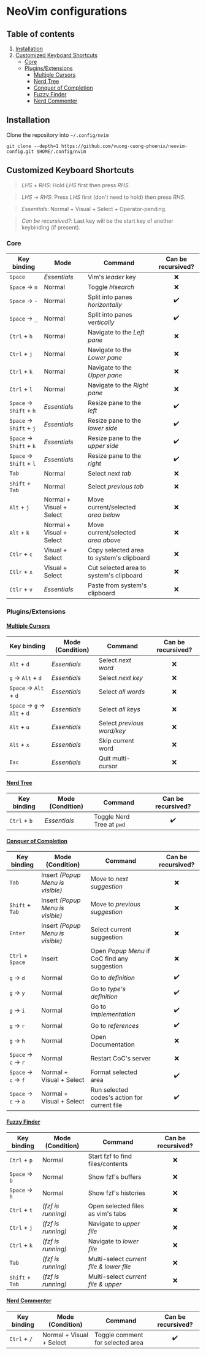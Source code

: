 # NeoVim configurations

## Table of contents

1. [Installation](#installation)
2. [Customized Keyboard Shortcuts](#customized-keyboard-shortcuts)
   - [Core](#core)
   - [Plugins/Extensions](#pluginsextensions)
     - [Multiple Cursors](#multiple-cursors)
     - [Nerd Tree](#nerd-tree)
     - [Conquer of Completion](#conquer-of-completion)
     - [Fuzzy Finder](#fuzzy-finder)
     - [Nerd Commenter](#nerd-commenter)

## Installation

Clone the repository into `~/.config/nvim`

```shell
git clone --depth=1 https://github.com/vuong-cuong-phoenix/neovim-config.git $HOME/.config/nvim
```

## Customized Keyboard Shortcuts

> *LHS* + *RHS*: Hold *LHS* first then press *RHS*.

> *LHS* → *RHS*: Press *LHS* first (don't need to hold) then press *RHS*.

> _*Essentials*_: Normal + Visual + Select + Operator-pending.

> *Can be recursived?*: Last key will be the start key of another keybinding (if present).

### Core

| Key binding             | Mode                     | Command                                  | Can be recursived? |
| ----------------------- | ------------------------ | ---------------------------------------- | :----------------: |
| `Space`                 | _Essentials_             | Vim's _leader_ key                       |        :x:         |
| `Space` → `n`           | Normal                   | Toggle _hlsearch_                        |        :x:         |
| `Space` → `-`           | Normal                   | Split into panes _horizontally_          | :heavy_check_mark: |
| `Space` → `_`           | Normal                   | Split into panes _vertically_            | :heavy_check_mark: |
| `Ctrl` + `h`            | Normal                   | Navigate to the _Left pane_              |        :x:         |
| `Ctrl` + `j`            | Normal                   | Navigate to the _Lower pane_             |        :x:         |
| `Ctrl` + `k`            | Normal                   | Navigate to the _Upper pane_             |        :x:         |
| `Ctrl` + `l`            | Normal                   | Navigate to the _Right pane_             |        :x:         |
| `Space` → `Shift` + `h` | _Essentials_             | Resize pane to the _left_                | :heavy_check_mark: |
| `Space` → `Shift` + `j` | _Essentials_             | Resize pane to the _lower side_          | :heavy_check_mark: |
| `Space` → `Shift` + `k` | _Essentials_             | Resize pane to the _upper side_          | :heavy_check_mark: |
| `Space` → `Shift` + `l` | _Essentials_             | Resize pane to the _right_               | :heavy_check_mark: |
| `Tab`                   | Normal                   | Select _next tab_                        |        :x:         |
| `Shift` + `Tab`         | Normal                   | Select _previous tab_                    |        :x:         |
| `Alt` + `j`             | Normal + Visual + Select | Move current/selected _area below_       |        :x:         |
| `Alt` + `k`             | Normal + Visual + Select | Move current/selected _area above_       |        :x:         |
| `Ctlr` + `c`            | Visual + Select          | Copy selected area to system's clipboard |        :x:         |
| `Ctlr` + `x`            | Visual + Select          | Cut selected area to system's clipboard  |        :x:         |
| `Ctlr` + `v`            | _Essentials_             | Paste from system's clipboard            |        :x:         |

### Plugins/Extensions

#### [Multiple Cursors](https://github.com/terryma/vim-multiple-cursors)

| Key binding                 | Mode (Condition) | Command                    | Can be recursived? |
| --------------------------- | ---------------- | -------------------------- | :----------------: |
| `Alt` + `d`                 | _Essentials_     | Select _next word_         |        :x:         |
| `g` → `Alt` + `d`           | _Essentials_     | Select _next key_          |        :x:         |
| `Space` → `Alt` + `d`       | _Essentials_     | Select _all words_         |        :x:         |
| `Space` → `g` → `Alt` + `d` | _Essentials_     | Select _all keys_          |        :x:         |
| `Alt` + `u`                 | _Essentials_     | Select _previous word/key_ |        :x:         |
| `Alt` + `x`                 | _Essentials_     | Skip current word          |        :x:         |
| `Esc`                       | _Essentials_     | Quit multi-cursor          |        :x:         |

#### [Nerd Tree](https://github.com/preservim/nerdtree)

| Key binding  | Mode (Condition) | Command                   | Can be recursived? |
| ------------ | ---------------- | ------------------------- | :----------------: |
| `Ctrl` + `b` | _Essentials_     | Toggle Nerd Tree at `pwd` | :heavy_check_mark: |

#### [Conquer of Completion](https://github.com/neoclide/coc.nvim)

| Key binding         | Mode (Condition)                 | Command                                      | Can be recursived? |
| ------------------- | -------------------------------- | -------------------------------------------- | :----------------: |
| `Tab`               | Insert _(Popup Menu is visible)_ | Move to _next suggestion_                    |        :x:         |
| `Shift` + `Tab`     | Insert _(Popup Menu is visible)_ | Move to _previous suggestion_                |        :x:         |
| `Enter`             | Insert _(Popup Menu is visible)_ | Select current suggestion                    |        :x:         |
| `Ctrl` + `Space`    | Insert                           | Open _Popup Menu_ if CoC find any suggestion |        :x:         |
| `g` → `d`           | Normal                           | Go to _definition_                           | :heavy_check_mark: |
| `g` → `y`           | Normal                           | Go to _type's definition_                    | :heavy_check_mark: |
| `g` → `i`           | Normal                           | Go to _implementation_                       | :heavy_check_mark: |
| `g` → `r`           | Normal                           | Go to _references_                           | :heavy_check_mark: |
| `g` → `h`           | Normal                           | Open Documentation                           |        :x:         |
| `Space` → `c` → `r` | Normal                           | Restart CoC's server                         |        :x:         |
| `Space` → `c` → `f` | Normal + Visual + Select         | Format selected area                         | :heavy_check_mark: |
| `Space` → `c` → `a` | Normal + Visual + Select         | Run selected codes's action for current file | :heavy_check_mark: |

#### [Fuzzy Finder](https://github.com/junegunn/fzf.vim)

| Key binding     | Mode (Condition)   | Command                                  | Can be recursived? |
| --------------- | ------------------ | ---------------------------------------- | :----------------: |
| `Ctrl` + `p`    | Normal             | Start fzf to find files/contents         |        :x:         |
| `Space` → `b`   | Normal             | Show fzf's buffers                       |        :x:         |
| `Space` → `h`   | Normal             | Show fzf's histories                     |        :x:         |
| `Ctrl` + `t`    | _(fzf is running)_ | Open selected files as vim's tabs        |        :x:         |
| `Ctrl` + `j`    | _(fzf is running)_ | Navigate to _upper file_                 |        :x:         |
| `Ctrl` + `k`    | _(fzf is running)_ | Navigate to _lower file_                 |        :x:         |
| `Tab`           | _(fzf is running)_ | Multi-select _current file & lower file_ |        :x:         |
| `Shift` + `Tab` | _(fzf is running)_ | Multi-select _current file & upper_      |        :x:         |

#### [Nerd Commenter](https://github.com/preservim/nerdcommenter)

| Key binding  | Mode (Condition)         | Command                          | Can be recursived? |
| ------------ | ------------------------ | -------------------------------- | :----------------: |
| `Ctrl` + `/` | Normal + Visual + Select | Toggle comment for selected area | :heavy_check_mark: |
